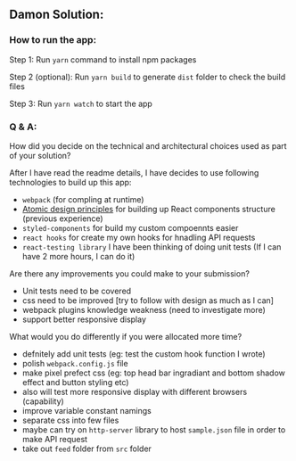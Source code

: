 ## Damon Solution:

### How to run the app:

Step 1: Run `yarn` command to install npm packages

Step 2 (optional): Run `yarn build` to generate `dist` folder to check the build files 

Step 3: Run `yarn watch` to start the app



### Q & A:
How did you decide on the technical and architectural choices used as part of your solution?

After I have read the readme details, I have decides to use following technologies to build up this app:
  - `webpack` (for compling at runtime)
  - <a href="https://andela.com/insights/structuring-your-react-application-atomic-design-principles/" taget="_blank">Atomic design principles</a> for building up React components structure (previous experience)
  - `styled-components` for build my custom compoennts easier
  - `react hooks` for create my own hooks for hnadling API requests
  - `react-testing library` I have been thinking of doing unit tests (If I can have 2 more hours, I can do it)

Are there any improvements you could make to your submission?
  - Unit tests need to be covered
  - css need to be improved [try to follow with design as much as I can]
  - webpack plugins knowledge weakness (need to investigate more)
  - support better responsive display

What would you do differently if you were allocated more time?
  - defnitely add unit tests (eg: test the custom hook function I wrote)
  - polish `webpack.config.js` file
  - make pixel prefect css (eg: top head bar ingradiant and bottom shadow effect and button styling etc)
  - also will test more responsive display with different browsers (capability)
  - improve variable constant namings
  - separate css into few files
  - maybe can try on `http-server` library to host `sample.json` file in order to make API request 
  - take out `feed` folder from `src` folder
